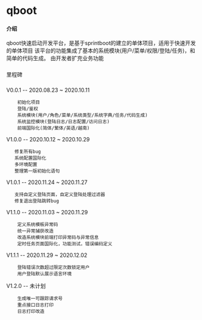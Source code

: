 # qboot
#### 介绍
qboot快速启动开发平台，是基于sprintboot的建立的单体项目，适用于快速开发的单体项目
该平台的功能集成了基本的系统模块(用户/菜单/权限/登陆/任务)，和简单的代码生成。
由开发者扩充业务功能

###
里程碑
###
V0.0.1 -- 2020.08.23 ~ 2020.10.11


        初始化项目
        登陆/鉴权
        系统模块(用户/角色/菜单/系统类型/系统字典/任务/代码生成)
        系统监控模块(登陆日志/日志配置/访问日志)
        前端国际化(简体/繁体/英语/越南)
        
        
V1.0.0 -- 2020.10.12 ~ 2020.10.29

    
       修复所有bug
       系统配置国际化
       多环境配置
       整理第一版初始化语句


V1.0.1 -- 2020.11.24 ~ 2020.11.27 


       支持自定义登陆页面，自定义登陆处理过滤器
       修复退出登陆跳转bug
           
       
V1.1.0 -- 2020.11.03 ~ 2020.11.29
    
        
        定义系统模板异常码
        统一异常捕获改造
        改造系统模块前端打印异常码与异常信息
        定时任务页面国际化，功能测试，错误编码定义


V1.1.1 -- 2020.11.29 ~ 2020.12.02
    
        
        登陆错误次数超过限定次数锁定用户
        用户登陆默认展示语言环境
            
       
V1.2.0 -- 未计划 


        生成唯一可跟踪请求号
        重点接口日志打印
        日志打印改造